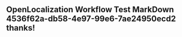 <properties
ms.topic="hero-topic"
ms.test1="hero-topic"
ms.test2="test"/>

## OpenLocalization Workflow Test MarkDown 4536f62a-db58-4e97-99e6-7ae24950ecd2 thanks!
